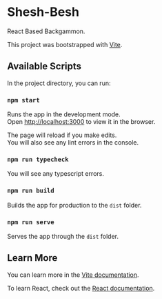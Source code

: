 # Shesh-Besh

React Based Backgammon.

This project was bootstrapped with [Vite](https://vitejs.dev/).

## Available Scripts

In the project directory, you can run:

### `npm start`

Runs the app in the development mode.\
Open [http://localhost:3000](http://localhost:3000) to view it in the browser.

The page will reload if you make edits.\
You will also see any lint errors in the console.

### `npm run typecheck`

You will see any typescript errors.

### `npm run build`

Builds the app for production to the `dist` folder.

### `npm run serve`

Serves the app through the `dist` folder.

## Learn More

You can learn more in the [Vite documentation](https://vitejs.dev/guide/).

To learn React, check out the [React documentation](https://reactjs.org/).

